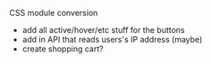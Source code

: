 CSS module conversion
  - add all active/hover/etc stuff for the buttons
  - add in API that reads users's IP address (maybe)
  - create shopping cart?